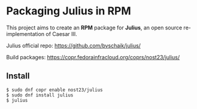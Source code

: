 # Packaging Julius in RPM
This project aims to create an **RPM** package for **Julius**, an open source re-implementation of Caesar III.

Julius official repo: https://github.com/bvschaik/julius/

Build packages: https://copr.fedorainfracloud.org/coprs/nost23/julius/

## Install
```
$ sudo dnf copr enable nost23/julius
$ sudo dnf install julius
$ julius
```
